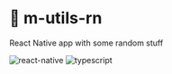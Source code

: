 # 🤪 m-utils-rn

React Native app with some random stuff

![react-native](https://img.shields.io/static/v1?label=react&labelColor=FFFFFF&message=native&color=1FCB7B&logo=expo&logoColor=1DAD6A&style=for-the-badge)
![typescript](https://img.shields.io/static/v1?label=typescript&labelColor=FFFFFF&message=ts&color=1FCB7B&logo=typescript&logoColor=1DAD6A&style=for-the-badge)
